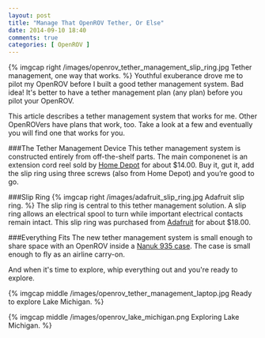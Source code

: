 ```yaml
---
layout: post
title: "Manage That OpenROV Tether, Or Else"
date: 2014-09-10 18:40
comments: true
categories: [ OpenROV ]
---
```

{% imgcap right /images/openrov_tether_management_slip_ring.jpg Tether management, one way that works. %}
Youthful exuberance drove me to pilot my OpenROV before I built a good tether management system. Bad idea! It's better to have a tether management plan (any plan) before you pilot your OpenROV.

This article describes a tether management system that works for me. Other OpenROVers have plans that work, too. Take a look at a few and eventually you will find one that works for you.

###The Tether Management Device
This tether management system is constructed entirely from off-the-shelf parts. The main componenet is an extension cord reel sold by [Home Depot](http://www.homedepot.com/p/KAB-Enterprise-Co-Ltd-20-ft-16-3-Cord-Reel-with-4-Outlets-CR002/100661463?MERCH=RV-_-RV_homepage_rr-1-_-NA-_-100661463-_-N) for about $14.00. Buy it, gut it, add the slip ring using three screws (also from Home Depot) and you’re good to go.
<!--more-->
###Slip Ring
{% imgcap right /images/adafruit_slip_ring.jpg Adafruit slip ring. %}
The slip ring is central to this tether management solution. A slip ring allows an electrical spool to turn while important electrical contacts remain intact. This slip ring was purchased from [Adafruit](https://www.adafruit.com/) for about $18.00.

###Everything Fits
The new tether management system is small enough to share space with an OpenROV inside a [Nanuk 935 case](http://www.amazon.com/gp/product/B00BP8UNFS/ref=oh_aui_detailpage_o03_s00?ie=UTF8&psc=1). The case is small enough to fly as an airline carry-on.

And when it's time to explore, whip everything out and you're ready to explore.

{% imgcap middle /images/openrov_tether_management_laptop.jpg Ready to explore Lake Michigan. %}

{% imgcap middle /images/openrov_lake_michigan.png Exploring Lake Michigan. %}
